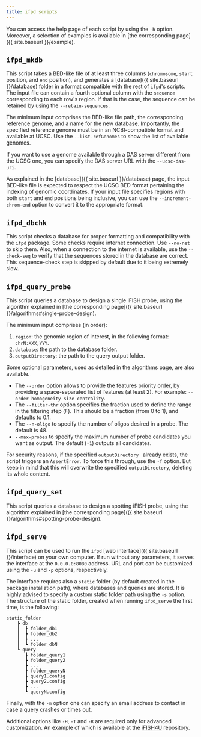 ```yaml
---
title: ifpd scripts
---
```


You can access the help page of each script by using the `-h` option. Moreover, a selection of examples is available in [the corresponding page]({{ site.baseurl }}/example).

## `ifpd_mkdb`

This script takes a BED-like file of at least three columns (`chromosome`, `start` position, and `end` position), and generates a [database]({{ site.baseurl }}/database) folder in a format compatible with the rest of `ifpd`'s scripts. The input file can contain a fourth optional column with the `sequence` corresponding to each row's region. If that is the case, the sequence can be retained by using the `--retain-sequences`.

The minimum input comprises the BED-like file path, the corresponding reference genome, and a name for the new database. Importantly, the specified reference genome must be in an NCBI-compatible format and available at UCSC. Use the `--list-refGenomes` to show the list of available genomes.

If you want to use a genome available through a DAS server different from the UCSC one, you can specify the DAS server URL with the `--ucsc-das-uri`.

As explained in the [database]({{ site.baseurl }}/database) page, the input BED-like file is expected to respect the UCSC BED format pertaining the indexing of genomic coordinates. If your input file specifies regions with both `start` and `end` positions being inclusive, you can use the `--increment-chrom-end` option to convert it to the appropriate format.

## `ifpd_dbchk`

This script checks a database for proper formatting and compatibility with the `ifpd` package. Some checks require internet connection. Use `--no-net` to skip them. Also, when a connection to the internet is available, use the `--check-seq` to verify that the sequences stored in the database are correct. This sequence-check step is skipped by default due to it being extremely slow.

## `ifpd_query_probe`

This script queries a database to design a single iFISH probe, using the algorithm explained in [the corresponding page]({{ site.baseurl }}/algorithms#single-probe-design).

The minimum input comprises (in order):

1. `region`: the genomic region of interest, in the following format: `chrN:XXX,YYY`.
2. `database`: the path to the database folder.
3. `outputDirectory`: the path to the query output folder.

Some optional parameters, used as detailed in the algorithms page, are also available.

* The `--order` option allows to provide the features priority order, by providing a space-separated list of features (at least 2). For example: `--order homogeneity size centrality`.
* The `--filter-thr` option specifies the fraction used to define the range in the filtering step (*F*). This should be a fraction (from 0 to 1), and defaults to 0.1.
* The `--n-oligo` to specify the number of oligos desired in a probe. The default is 48.
* `--max-probes` to specify the maximum number of probe candidates you want as output. The default (`-1`) outputs all candidates.

For security reasons, if the specified `outputDirectory ` already exists, the script triggers an `AssertError`. To force this through, use the `-f` option. But keep in mind that this will overwrite the specified `outputDirectory`, deleting its whole content.

## `ifpd_query_set`

This script queries a database to design a spotting iFISH probe, using the algorithm explained in [the corresponding page]({{ site.baseurl }}/algorithms#spotting-probe-design).

## `ifpd_serve`

This script can be used to run the `ifpd` [web interface]({{ site.baseurl }}/interface) on your own computer. If run without any parameters, it serves the interface at the `0.0.0.0:8080` address. URL and port can be customized using the `-u` and `-p` options, respectively.

The interface requires also a `static` folder (by default created in the package installation path), where databases and queries are stored. It is highly advised to specify a custom static folder path using the `-s` option. The structure of the static folder, created when running `ifpd_serve` the first time, is the following:

```
static_folder
    ┣ db
    ┃  ┣ folder_db1
    ┃  ┣ folder_db2
    ┃  ┣ ...
    ┃  ┗ folder_dbN
    ┗ query
       ┣ folder_query1
       ┣ folder_query2
       ┣ ...
       ┣ folder_queryN
       ┣ query1.config
       ┣ query2.config
       ┣ ...
       ┗ queryN.config
```

Finally, with the `-m` option one can specify an email address to contact in case a query crashes or times out.

Additional options like `-H`, `-T` and `-R` are required only for advanced customization. An example of which is available at the [iFISH4U](http://github.com/ggirelli/iFISH4U) repository.